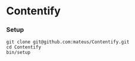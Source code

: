 # Contentify

### Setup

```
git clone git@github.com:mateus/Contentify.git
cd Contentify
bin/setup
```
